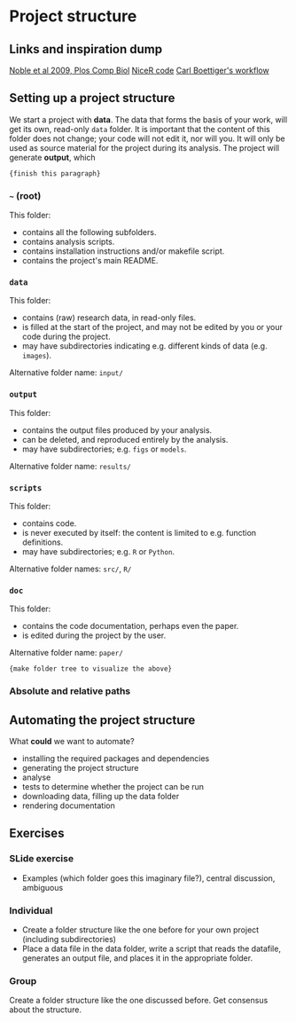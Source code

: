 # Project structure

## Links and inspiration dump
[Noble et al 2009, Plos Comp Biol](https://journals.plos.org/ploscompbiol/article?id=10.1371/journal.pcbi.1000424)
[NiceR code](https://nicercode.github.io/blog/2013-04-05-projects/)
[Carl Boettiger's workflow](https://www.carlboettiger.info/2012/05/06/research-workflow.html)



## Setting up a project structure
We start a project with **data**. The data that forms the basis of your work, will get its own, read-only `data` folder. It is important that the content of this folder does not change; your code will not edit it, nor will you. It will only be used as source material for the project during its analysis. The project will generate **output**, which 

`{finish this paragraph}`


### `~` (root)
This folder:

- contains all the following subfolders.
- contains analysis scripts.
- contains installation instructions and/or makefile script.
- contains the project's main README.

### `data`
This folder:

- contains (raw) research data, in read-only files.
- is filled at the start of the project, and may not be edited by you or your code during the project.
- may have subdirectories indicating e.g. different kinds of data (e.g. `images`).

Alternative folder name: `input/`

### `output`
This folder:

- contains the output files produced by your analysis.
- can be deleted, and reproduced entirely by the analysis.
- may have subdirectories; e.g. `figs` or `models`.

Alternative folder name: `results/`


### `scripts`
This folder:

- contains code.
- is never executed by itself: the content is limited to e.g. function definitions.
- may have subdirectories; e.g. `R` or `Python`.

Alternative folder names: `src/`, `R/`


### `doc`
This folder:

- contains the code documentation, perhaps even the paper.
- is edited during the project by the user.

Alternative folder name: `paper/`


`{make folder tree to visualize the above}`



### Absolute and relative paths



## Automating the project structure

What **could** we want to automate?

- installing the required packages and dependencies
- generating the project structure
- analyse
- tests to determine whether the project can be run
- downloading data, filling up the data folder
- rendering documentation



## Exercises 

### SLide exercise

- Examples (which folder goes this imaginary file?), central discussion, ambiguous


### Individual 

- Create a folder structure like the one before for your own project (including subdirectories)
- Place a data file in the data folder, write a script that reads the datafile, generates an output file, and places it in the appropriate folder.



### Group 

Create a folder structure like the one discussed before. Get consensus about the structure. 

